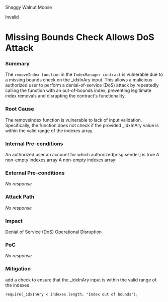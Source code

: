 Shaggy Walnut Moose

Invalid

# Missing Bounds Check Allows DoS Attack

### Summary

The `removeIndex function` in the `IndexManager contract` is vulnerable due to a missing bounds check on the _idxInAry input. This allows a malicious authorized user to perform a denial-of-service (DoS) attack by repeatedly calling the function with an out-of-bounds index, preventing legitimate index removals and disrupting the contract's functionality.

### Root Cause

The removeIndex function is vulnerable to  lack of input validation. Specifically, the function does not check if the provided _idxInAry value is within the valid range of the indexes array. 

### Internal Pre-conditions

An authorized user  an account for which authorized[msg.sender] is true
A non-empty indexes array
A non-empty indexes array:

### External Pre-conditions

_No response_

### Attack Path

_No response_

### Impact

Denial of Service (DoS)
Operational Disruption



### PoC

_No response_

### Mitigation

add a check to ensure that the _idxInAry input is within the valid range of the indexes
```
require(_idxInAry < indexes.length, "Index out of bounds");